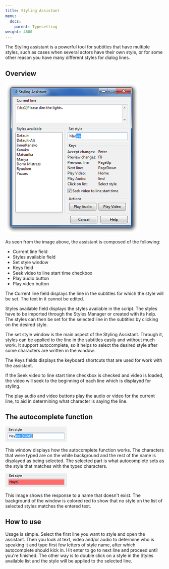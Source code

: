 ```yaml
---
title: Styling Assistant
menu:
  docs:
    parent: Typesetting
weight: 4600
---
```


The Styling assistant is a powerful tool for subtitles that have multiple
styles, such as cases when several actors have their own style, or for some
other reason you have many different styles for dialog lines.

## Overview  ##
![styling_assistant](/img/3.2/styling_assistant.png#center)

As seen from the image above, the assistant is composed of the following:

* Current line field
* Styles available field
* Set style window
* Keys field
* Seek video to line start time checkbox
* Play audio button
* Play video button

The Current line field displays the line in the subtitles for which the
style will be set. The text in it cannot be edited.

Styles available field displays the styles available in the script. The
styles have to be imported through the Styles Manager or created with its
help. The styles can then be set for the selected line in the subtitles by
clicking on the desired style.

The set style window is the main aspect of the Styling Assistant. Through
it, styles can be applied to the line in the subtitles easily and without
much work. It support autocomplete, so it helps to select the desired
style after some characters are written in the window.

The Keys fields displays the keyboard shortcuts that are used for work with
the assistant.

If the Seek video to line start time checkbox is checked and video is
loaded, the video will seek to the beginning of each line which is
displayed for styling.

The play audio and video buttons play the audio or video for the current
line, to aid in determining what character is saying the line.

## The autocomplete function  ##
![Styling_autocomplete](/img/3.2/Styling_autocomplete.png#center)

This window displays how the autocomplete function works. The characters
that were typed are on the white background and the rest of the name is
displayed as being selected. The selected part is what autocomplete sets as
the style that matches with the typed characters.

![Styling_invalid](/img/3.2/Styling_invalid.png#center)

This image shows the response to a name that doesn't exist. The background
of the window is colored red to show that no style on the list of selected
styles matches the entered text.


## How to use  ##
Usage is simple. Select the first line you want to style and open the
assistant. Then you look at text, video and/or audio to determine who is
speaking it and type first few letters of style name, after which
autocomplete should kick in. Hit enter to go to next line and proceed until
you're finished. The other way is to double click on a style in the Styles
available list and the style will be applied to the selected line.
